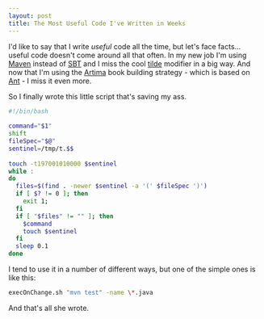 ```yaml
---
layout: post
title: The Most Useful Code I've Written in Weeks
---
```

I'd like to say that I write *useful* code all the time, but let's face facts... useful code doesn't come around all that often. In my new job I'm using [Maven](http://maven.apache.org) instead of [SBT](http://www.scala-sbt.org) and I miss the cool [tilde](http://www.scala-sbt.org/#compilation) modifier in a big way. And now that I'm using the [Artima](http://www.artima.com) book building strategy - which is based on [Ant](http://ant.apache.org) - I miss it even more.

So I finally wrote this little script that's saving my ass.

``` bash
#!/bin/bash
 
command="$1"
shift
fileSpec="$@"
sentinel=/tmp/t.$$
 
touch -t197001010000 $sentinel
while :
do
  files=$(find . -newer $sentinel -a '(' $fileSpec ')')
  if [ $? != 0 ]; then
    exit 1;
  fi
  if [ "$files" != "" ]; then
    $command
    touch $sentinel
  fi
  sleep 0.1
done
```

I tend to use it in a number of different ways, but one of the simple ones is like this:

``` bash
execOnChange.sh "mvn test" -name \*.java
```

And that's all she wrote.
